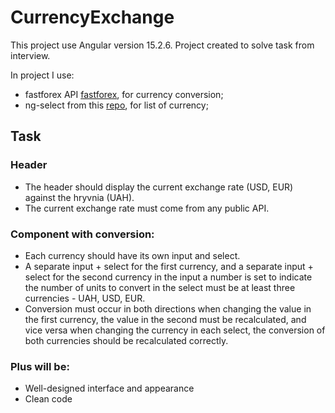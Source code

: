 # CurrencyExchange

This project use Angular version 15.2.6.
Project created to solve task from interview.

In project I use:

- fastforex API [fastforex](https://www.fastforex.io/), for currency conversion;
- ng-select from this [repo](https://github.com/ng-select/ng-select), for list of currency;

## Task

### Header

- The header should display the current exchange rate (USD, EUR) against the hryvnia (UAH).
- The current exchange rate must come from any public API.

### Component with conversion:

- Each currency should have its own input and select.
- A separate input + select for the first currency, and a separate input + select for the second currency in the input a number is set to indicate the number of units to convert in the select must be at least three currencies - UAH, USD, EUR.
- Conversion must occur in both directions
  when changing the value in the first currency, the value in the second must be recalculated, and vice versa
  when changing the currency in each select, the conversion of both currencies should be recalculated correctly.

### Plus will be:

- Well-designed interface and appearance
- Clean code
